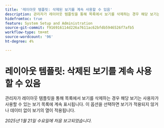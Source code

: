 ```yaml
---
title: '레이아웃 템플릿: 삭제된 보기를 계속 사용할 수 있음'
description: 관리자가 레이아웃 템플릿을 통해 목록에서 보기를 삭제하는 경우 해당 보기는 사용자가 사용할 수 있는 보기 목록에 계속 표시됩니다. 이 옵션을 선택하면 뷰가 적용되지 않거나 데이터 없이 뷰 열이 적용됩니다.
hidefromtoc: true
feature: System Setup and Administration
source-git-commit: f916916114d226a7611ac62bfdb5946526f7afb5
workflow-type: tm+mt
source-wordcount: '96'
ht-degree: 4%

---
```


# 레이아웃 템플릿: 삭제된 보기를 계속 사용할 수 있음

관리자가 레이아웃 템플릿을 통해 목록에서 보기를 삭제하는 경우 해당 보기는 사용자가 사용할 수 있는 보기 목록에 계속 표시됩니다. 이 옵션을 선택하면 보기가 적용되지 않거나 데이터 없이 보기의 열이 적용됩니다.

_2025년 1월 21일 수요일에 처음 보고되었습니다._
